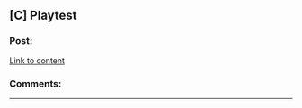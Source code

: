 ## [C] Playtest

### Post:

[Link to content](https://www.youtube.com/watch?v=snesWjLYwDI)

### Comments:

---

